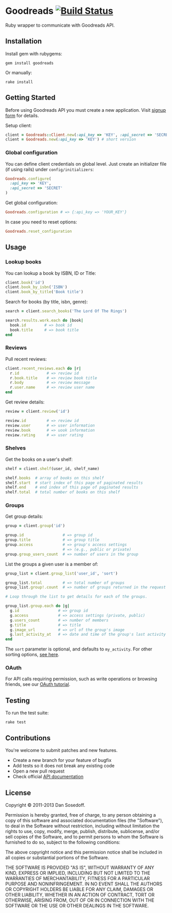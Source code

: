 # Goodreads [![Build Status](https://secure.travis-ci.org/ivanoblomov/goodreads.png)](http://travis-ci.org/ivanoblomov/goodreads)

Ruby wrapper to communicate with Goodreads API.

## Installation

Install gem with rubygems:

```
gem install goodreads
```

Or manually:

```
rake install
```

## Getting Started

Before using Goodreads API you must create a new application. Visit [signup form](http://www.goodreads.com/api/keys) for details.

Setup client:

``` ruby
client = Goodreads::Client.new(:api_key => 'KEY', :api_secret => 'SECRET')
client = Goodreads.new(:api_key => 'KEY') # short version
```

### Global configuration

You can define client credentials on global level. Just create an initializer file (if using rails) under
`config/initializers`:

``` ruby
Goodreads.configure(
  :api_key => 'KEY',
  :api_secret => 'SECRET'
)
```

Get global configuration:

``` ruby
Goodreads.configuration # => {:api_key => 'YOUR_KEY'}
```

In case you need to reset options:

```ruby
Goodreads.reset_configuration
```

## Usage

### Lookup books

You can lookup a book by ISBN, ID or Title:

```ruby
client.book('id')
client.book_by_isbn('ISBN')
client.book_by_title('Book title')
```

Search for books (by title, isbn, genre):

```ruby
search = client.search_books('The Lord Of The Rings')

search.results.work.each do |book|
  book.id        # => book id
  book.title     # => book title
end
```

### Reviews

Pull recent reviews:

```ruby
client.recent_reviews.each do |r|
  r.id            # => review id
  r.book.title    # => review book title
  r.body          # => review message
  r.user.name     # => review user name
end
```

Get review details:

```ruby
review = client.review('id')

review.id         # => review id
review.user       # => user information
review.book       # => uook information
review.rating     # => user rating
```

### Shelves

Get the books on a user's shelf:

```ruby
shelf = client.shelf(user_id, shelf_name)

shelf.books  # array of books on this shelf
shelf.start  # start index of this page of paginated results
shelf.end    # end index of this page of paginated results
shelf.total  # total number of books on this shelf
```

### Groups

Get group details:

```ruby
group = client.group('id')

group.id                 # => group id
group.title              # => group title
group.access             # => group's access settings
                         # => (e.g., public or private)
group.group_users_count  # => number of users in the group
```

List the groups a given user is a member of:

```ruby
group_list = client.group_list('user_id', 'sort')

group_list.total         # => total number of groups
group_list.group!.count  # => number of groups returned in the request

# Loop through the list to get details for each of the groups.

group_list.group.each do |g|
  g.id                 # => group id
  g.access             # => access settings (private, public)
  g.users_count        # => number of members
  g.title              # => title
  g.image_url          # => url of the group's image
  g.last_activity_at   # => date and time of the group's last activity
end
```

The `sort` parameter is optional, and defaults to `my_activity`. For other sorting options, [see here](http://www.goodreads.com/api#group.list).

### OAuth

For API calls requiring permission, such as write operations or browsing friends, see our [OAuth tutorial](examples/oauth.md).

## Testing

To run the test suite:

```
rake test
```

## Contributions

You're welcome to submit patches and new features.

- Create a new branch for your feature of bugfix
- Add tests so it does not break any existing code
- Open a new pull request
- Check official [API documentation](http://www.goodreads.com/api)

## License

Copyright &copy; 2011-2013 Dan Sosedoff.

Permission is hereby granted, free of charge, to any person obtaining a copy of this software and associated documentation files (the "Software"), to deal in the Software without restriction, including without limitation the rights to use, copy, modify, merge, publish, distribute, sublicense, and/or sell copies of the Software, and to permit persons to whom the Software is furnished to do so, subject to the following conditions:

The above copyright notice and this permission notice shall be included in all copies or substantial portions of the Software.

THE SOFTWARE IS PROVIDED "AS IS", WITHOUT WARRANTY OF ANY KIND, EXPRESS OR IMPLIED, INCLUDING BUT NOT LIMITED TO THE WARRANTIES OF MERCHANTABILITY, FITNESS FOR A PARTICULAR PURPOSE AND NONINFRINGEMENT. IN NO EVENT SHALL THE AUTHORS OR COPYRIGHT HOLDERS BE LIABLE FOR ANY CLAIM, DAMAGES OR OTHER LIABILITY, WHETHER IN AN ACTION OF CONTRACT, TORT OR OTHERWISE, ARISING FROM, OUT OF OR IN CONNECTION WITH THE SOFTWARE OR THE USE OR OTHER DEALINGS IN THE SOFTWARE.